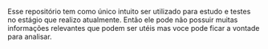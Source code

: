Esse repositório tem como único intuito ser utilizado para estudo e testes no estágio que realizo atualmente. Então ele pode não possuir muitas informações relevantes que podem ser utéis mas voce pode ficar a vontade para analisar.

